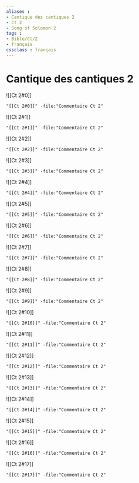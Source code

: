 ```yaml
---
aliases : 
- Cantique des cantiques 2
- Ct 2
- Song of Solomon 2
tags : 
- Bible/Ct/2
- français
cssclass : français
---
```


# Cantique des cantiques 2

![[Ct 2#0]]

```query
"[[Ct 2#0]]" -file:"Commentaire Ct 2"
```

![[Ct 2#1]]

```query
"[[Ct 2#1]]" -file:"Commentaire Ct 2"
```

![[Ct 2#2]]

```query
"[[Ct 2#2]]" -file:"Commentaire Ct 2"
```

![[Ct 2#3]]

```query
"[[Ct 2#3]]" -file:"Commentaire Ct 2"
```

![[Ct 2#4]]

```query
"[[Ct 2#4]]" -file:"Commentaire Ct 2"
```

![[Ct 2#5]]

```query
"[[Ct 2#5]]" -file:"Commentaire Ct 2"
```

![[Ct 2#6]]

```query
"[[Ct 2#6]]" -file:"Commentaire Ct 2"
```

![[Ct 2#7]]

```query
"[[Ct 2#7]]" -file:"Commentaire Ct 2"
```

![[Ct 2#8]]

```query
"[[Ct 2#8]]" -file:"Commentaire Ct 2"
```

![[Ct 2#9]]

```query
"[[Ct 2#9]]" -file:"Commentaire Ct 2"
```

![[Ct 2#10]]

```query
"[[Ct 2#10]]" -file:"Commentaire Ct 2"
```

![[Ct 2#11]]

```query
"[[Ct 2#11]]" -file:"Commentaire Ct 2"
```

![[Ct 2#12]]

```query
"[[Ct 2#12]]" -file:"Commentaire Ct 2"
```

![[Ct 2#13]]

```query
"[[Ct 2#13]]" -file:"Commentaire Ct 2"
```

![[Ct 2#14]]

```query
"[[Ct 2#14]]" -file:"Commentaire Ct 2"
```

![[Ct 2#15]]

```query
"[[Ct 2#15]]" -file:"Commentaire Ct 2"
```

![[Ct 2#16]]

```query
"[[Ct 2#16]]" -file:"Commentaire Ct 2"
```

![[Ct 2#17]]

```query
"[[Ct 2#17]]" -file:"Commentaire Ct 2"
```

